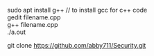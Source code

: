 sudo apt install g++  // to install gcc for c++ code <br>
gedit filename.cpp<br>
g++ filename.cpp<br>
./a.out<br>

git clone https://github.com/abby711/Security.git
